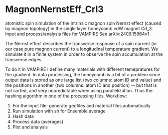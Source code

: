 # MagnonNernstEff_CrI3
atomistic spin simulation of the intrinsic magnon spin Nernst effect (caused by magnon topology) in the single layer honeycomb vdW magnet CrI_3. Input and process/analysis files for VAMPIRE
See  arXiv:2409.15964v1

The Nernst effect describes the transverse response of a spin current (in our case pure magnon current) to a longitudinal temperature gradient. We simulate it in a finite system in order to observe the spin accumulation at the transverse edges. 

To do it in VAMPIRE I define many materials with different temepratures for the gradient. In data processing, the honeycomb is a bit of a problem since output data is stored as one large list (two columns: atom ID and value) and the positions in another (two columns: atom ID and position) -- but that is not sorted, and very unpredictable when using parallelization. Thus the hashing algorithm in one of the processing files.
Workflow:
1. For the input file: generate geofiles and material files automatically
2. Run simulation with sh for Ensemble average
3. Hash data
4. Process data (averages)
5. Plot and analysis

